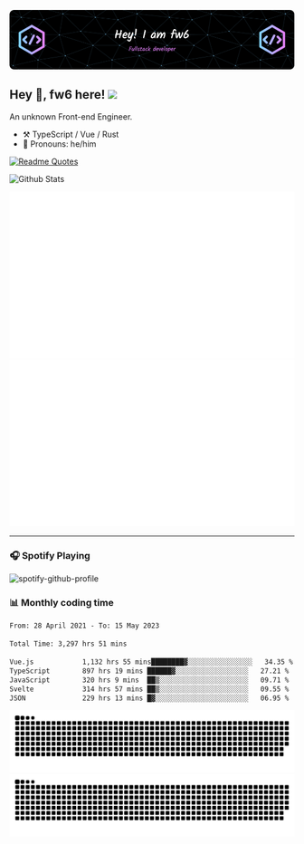 ![Header](github-header-image.png)

## Hey 👋, fw6 here! <img src="https://github.githubassets.com/images/mona-whisper.gif" height="24" />


An unknown Front-end Engineer.

-   :hammer_and_pick: TypeScript / Vue / Rust
-   :man: Pronouns: he/him


[![Readme Quotes](https://quotes-github-readme.vercel.app/api?type=horizontal&theme=algolia)](https://github.com/piyushsuthar/github-readme-quotes)



![Github Stats](https://github-readme-stats.vercel.app/api?username=fw6&bg_color=30,e96443,904e95&title_color=fff&text_color=fff)

![](https://raw.githubusercontent.com/fw6/github-stats-transparent/output/generated/overview.svg)
![](https://raw.githubusercontent.com/fw6/github-stats-transparent/output/generated/languages.svg)


---

### 🎧 Spotify Playing

<!-- ![spotify-github-profile](/img/default.svg) -->

![spotify-github-profile](https://spotify-github-profile.vercel.app/api/view.svg?uid=r6wn4hdvypv0lkzyrj0e0pjct&cover_image=true&theme=default&show_offline=true&background_color=9a10ad&interchange=true&bar_color_cover=true)



### :bar_chart: Monthly coding time 

<!--START_SECTION:waka-->

```text
From: 28 April 2021 - To: 15 May 2023

Total Time: 3,297 hrs 51 mins

Vue.js            1,132 hrs 55 mins████████▓░░░░░░░░░░░░░░░░   34.35 %
TypeScript        897 hrs 19 mins ██████▓░░░░░░░░░░░░░░░░░░   27.21 %
JavaScript        320 hrs 9 mins  ██▒░░░░░░░░░░░░░░░░░░░░░░   09.71 %
Svelte            314 hrs 57 mins ██▒░░░░░░░░░░░░░░░░░░░░░░   09.55 %
JSON              229 hrs 13 mins █▓░░░░░░░░░░░░░░░░░░░░░░░   06.95 %
```

<!--END_SECTION:waka-->




![github contribution grid snake animation](https://raw.githubusercontent.com/platane/platane/output/github-contribution-grid-snake-dark.svg#gh-dark-mode-only)![github contribution grid snake animation](https://raw.githubusercontent.com/platane/platane/output/github-contribution-grid-snake.svg#gh-light-mode-only)

